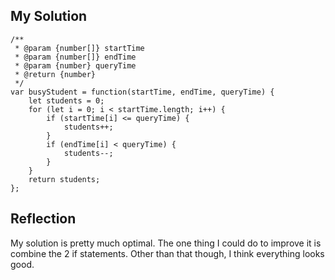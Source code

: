 ## My Solution

```
/**
 * @param {number[]} startTime
 * @param {number[]} endTime
 * @param {number} queryTime
 * @return {number}
 */
var busyStudent = function(startTime, endTime, queryTime) {
    let students = 0;
    for (let i = 0; i < startTime.length; i++) {
        if (startTime[i] <= queryTime) {
            students++;
        }
        if (endTime[i] < queryTime) {
            students--;
        }
    }
    return students;
};
```

## Reflection

My solution is pretty much optimal. The one thing I could do to improve it is combine the 2 if statements. Other than that though, I think everything looks good.
